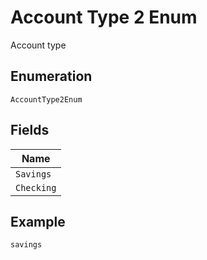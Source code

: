 
# Account Type 2 Enum

Account type

## Enumeration

`AccountType2Enum`

## Fields

| Name |
|  --- |
| `Savings` |
| `Checking` |

## Example

```
savings
```

